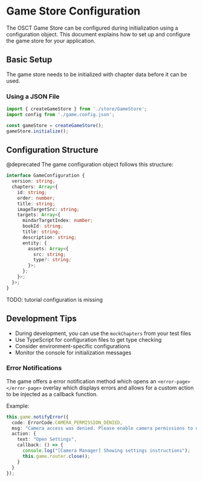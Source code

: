 # Game Store Configuration

The OSCT Game Store can be configured during initialization using a configuration object. This document explains how to set up and configure the game store for your application.

## Basic Setup

The game store needs to be initialized with chapter data before it can be used. 

### Using a JSON File

```typescript
import { createGameStore } from './store/GameStore';
import config from './game.config.json';

const gameStore = createGameStore();
gameStore.initialize();
```

## Configuration Structure
@deprecated 
The game configuration object follows this structure:

```typescript
interface GameConfiguration {
  version: string,
  chapters: Array<{
    id: string;
    order: number;
    title: string;
    imageTargetSrc: string;
    targets: Array<{
      mindarTargetIndex: number;
      bookId: string;
      title: string;
      description: string;
      entity: {
        assets: Array<{
          src: string;
          type?: string;
        }>;
      };
    }>;
  }>;
}
```

TODO: tutorial configuration is missing

## Development Tips

- During development, you can use the `mockChapters` from your test files
- Use TypeScript for configuration files to get type checking
- Consider environment-specific configurations
- Monitor the console for initialization messages

### Error Notifications

The game offers a error notification method which opens an `<error-page></error-page>` overlay which displays errors and allows for a custom action to be injected as a callback function.

Example:

```typescript
this.game.notifyError({
  code: ErrorCode.CAMERA_PERMISSION_DENIED,
  msg: "Camera access was denied. Please enable camera permissions to use AR features.",
  action: {
    text: "Open Settings", 
    callback: () => {
      console.log("[Camera Manager] Showing settings instructions");
      this.game.router.close();
    }
  }
});
```